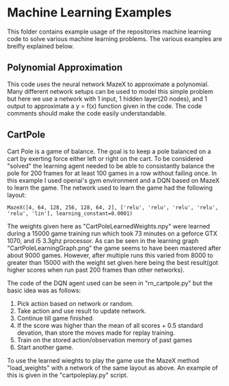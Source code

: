 # Machine Learning Examples

This folder contains example usage of the repositories machine learning code to solve various machine learning problems. The various examples are breifly explained below.

## Polynomial Approximation

This code uses the neural network MazeX to approximate a polynomial. Many different network setups can be used to model this simple problem but here we use a network with 1 input, 1 hidden layer(20 nodes), and 1 output to approximate a y = f(x) function given in the code. The code comments should make the code easily understandable.

## CartPole

Cart Pole is a game of balance. The goal is to keep a pole balanced on a cart by exerting force either left or right on the cart. To be considered "solved" the learning agent needed to be able to consistantly balance the pole for 200 frames for at least 100 games in a row without failing once. In this example I used openai's gym environment and a DQN based on MazeX to learn the game. The network used to learn the game had the following layout:

```
MazeX([4, 64, 128, 256, 128, 64, 2], ['relu', 'relu', 'relu', 'relu', 'relu', 'lin'], learning_constant=0.0001)
```

 The weights given here as "CartPoleLearnedWeights.npy" were learned during a 15000 game training run which took 73 minutes on a geforce GTX 1070, and i5 3.3ghz processor. As can be seen in the learning graph "CartPoleLearningGraph.png" the game seems to have been mastered after about 9000 games. However, after multiple runs this varied from 8000 to greater than 15000 with the weight set given here being the best result(got higher scores when run past 200 frames than other networks).
 
 The code of the DQN agent used can be seen in "rn_cartpole.py" but the basic idea was as follows:
 1. Pick action based on network or random.
 2. Take action and use result to update network.
 3. Continue till game finished.
 4. If the score was higher than the mean of all scores + 0.5 standard devation, than store the moves made for replay training.
 5. Train on the stored action/observation memory of past games
 6. Start another game.
 
 To use the learned wieghts to play the game use the MazeX method "load_weights" with a network of the same layout as above. An example of this is given in the "cartpoleplay.py" script.
